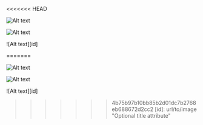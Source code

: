 <<<<<<< HEAD

![Alt text](/path/to/img.jpg)

![Alt text](/path/to/img.jpg "Optional title")

![Alt text][id]

=======

![Alt text](/path/to/img.jpg)

![Alt text](/path/to/img.jpg "Optional title")

![Alt text][id]

>>>>>>> 4b75b97b10bb85b2d01dc7b2768eb688672d2cc2
  [id]: url/to/image  "Optional title attribute"